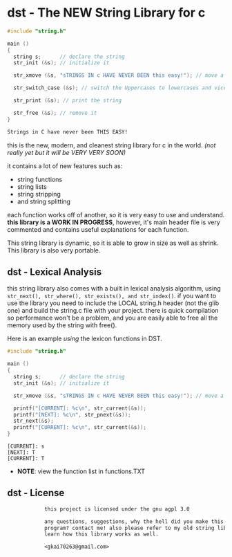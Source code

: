 <!--Copyright 2019-2023 Kai D. Gonzalez-->

# dst - The NEW String Library for c

```c
#include "string.h"

main ()
{
  string s;      // declare the string
  str_init (&s); // initialize it

  str_xmove (&s, "sTRINGS IN c HAVE NEVER BEEN this easy!"); // move a string into it

  str_switch_case (&s); // switch the Uppercases to lowercases and vice versa

  str_print (&s); // print the string

  str_free (&s); // remove it
}
```

```txt
Strings in C have never been THIS EASY!
```

this is the new, modern, and cleanest string library for c in the world. *(not
really yet but it will be VERY VERY SOON)*

it contains a lot of new
features such as:

* string functions
* string lists
* string stripping
* and string splitting

each function works off of another, so it is
very easy to use and understand. **this library is a WORK IN PROGRESS**,
however, it's main header file is very commented and contains useful
explanations for each function.

This string library is dynamic, so it is able to grow in size as
well as shrink. This library is also very portable.

## dst - Lexical Analysis

this string library also comes with a built in lexical analysis
algorithm, using `str_next(), str_where(), str_exists(), and
str_index()`. if you want to use the library you need to include the LOCAL
string.h header (not the glib one) and build the string.c file with
your project. there is quick compilation so performance won't be a
problem, and you are easily able to free all the memory used by the
string with free().

Here is an example *using* the lexicon functions in DST.

```c
#include "string.h"

main ()
{
  string s;      // declare the string
  str_init (&s); // initialize it

  str_xmove (&s, "sTRINGS IN c HAVE NEVER BEEN this easy!"); // move a string into it

  printf("[CURRENT]: %c\n", str_current(&s));
  printf("[NEXT]: %c\n", str_pnext(&s));
  str_next(&s);
  printf("[CURRENT]: %c\n", str_current(&s));
}
```

```text
[CURRENT]: s
[NEXT]: T
[CURRENT]: T
```

* **NOTE**: view the function list in functions.TXT

## dst - License

```txt
            this project is licensed under the gnu agpl 3.0

            any questions, suggestions, why the hell did you make this terrible
            program? contact me! also please refer to my old string libraries to
            learn how this library works as well.

            <gkai70263@gmail.com>
```
